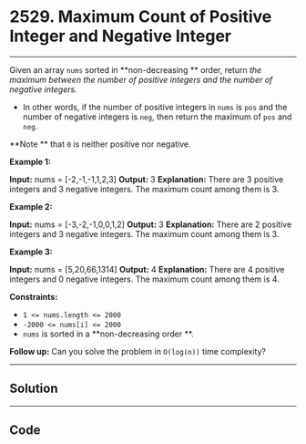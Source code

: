 # 2529. Maximum Count of Positive Integer and Negative Integer

---

Given an array `nums` sorted in **non-decreasing ** order, return _the maximum between the number of positive integers and the number of negative integers._

  * In other words, if the number of positive integers in `nums` is `pos` and the number of negative integers is `neg`, then return the maximum of `pos` and `neg`.



**Note ** that `0` is neither positive nor negative.

 

**Example 1:**


**Input:** nums = [-2,-1,-1,1,2,3]
**Output:** 3
**Explanation:** There are 3 positive integers and 3 negative integers. The maximum count among them is 3.


**Example 2:**


**Input:** nums = [-3,-2,-1,0,0,1,2]
**Output:** 3
**Explanation:** There are 2 positive integers and 3 negative integers. The maximum count among them is 3.


**Example 3:**


**Input:** nums = [5,20,66,1314]
**Output:** 4
**Explanation:** There are 4 positive integers and 0 negative integers. The maximum count among them is 4.


 

**Constraints:**

  * `1 <= nums.length <= 2000`
  * `-2000 <= nums[i] <= 2000`
  * `nums` is sorted in a **non-decreasing order **.



 

**Follow up:** Can you solve the problem in `O(log(n))` time complexity?

---

## Solution



---

## Code
```python


```